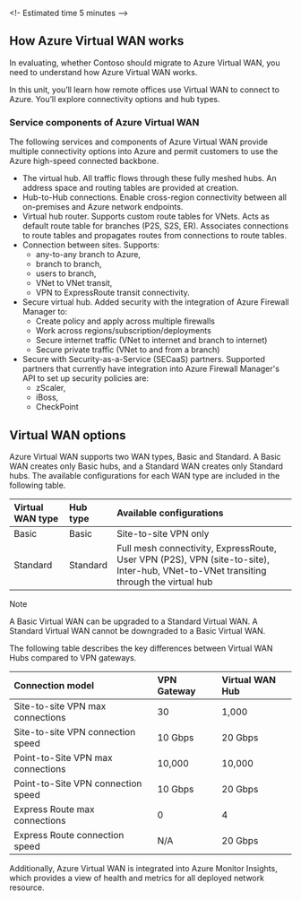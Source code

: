 <!- Estimated time 5 minutes -->

## How Azure Virtual WAN works

In evaluating, whether Contoso should migrate to Azure Virtual WAN, you need to understand how Azure Virtual WAN works.

In this unit, you’ll learn how remote offices use Virtual WAN to connect to Azure. You’ll explore connectivity options and hub types.

<!--video  short conceptual video of Azure Virtual WAN
Use a video like this one, Azure Virtual WAN, and stop at 4:25 minutes. It’s an overview of the Azure Network and how remote offices could be connected to Azure. It also illustrates how the architecture can become unwieldy as connections grow. Azure Virtual WAN Hubs addresses the issue. -->

### Service components of Azure Virtual WAN

The following services and components of Azure Virtual WAN provide multiple connectivity options into Azure and permit customers to use the Azure high-speed connected backbone.

- The virtual hub. All traffic flows through these fully meshed hubs. An address space and routing tables are provided at creation.
- Hub-to-Hub connections. Enable cross-region connectivity between all on-premises and Azure network endpoints.
- Virtual hub router. Supports custom route tables for VNets. Acts as default route table for branches (P2S, S2S, ER). Associates connections to route tables and propagates routes from connections to route tables.
- Connection between sites. Supports:
  - any-to-any branch to Azure, 
  - branch to branch, 
  - users to branch, 
  - VNet to VNet transit, 
  - VPN to ExpressRoute transit connectivity.
- Secure virtual hub. Added security with the integration of Azure Firewall Manager to:
  - Create policy and apply across multiple firewalls
  - Work across regions/subscription/deployments
  - Secure internet traffic (VNet to internet and branch to internet)
  - Secure private traffic (VNet to and from a branch)
- Secure with Security-as-a-Service (SECaaS) partners. Supported partners that currently have integration into Azure Firewall Manager's API to set up security policies are:
  - zScaler,
  - iBoss,
  - CheckPoint  

## Virtual WAN options

Azure Virtual WAN supports two WAN types, Basic and Standard. A Basic WAN creates only Basic hubs, and a Standard WAN creates only Standard hubs. The available configurations for each WAN type are included in the following table.

| **Virtual WAN type** | **Hub type** | **Available configurations**                                 |
| :------------------- | :----------- | :----------------------------------------------------------- |
| Basic                | Basic        | Site-to-site VPN only                                        |
| Standard             | Standard     | Full mesh connectivity, ExpressRoute, User VPN (P2S), VPN (site-to-site), Inter-hub, VNet-to-VNet transiting through the virtual hub |

>[!NOTE]
> A Basic Virtual WAN can be upgraded to a Standard Virtual WAN. A Standard Virtual WAN cannot be downgraded to a Basic Virtual WAN.

The following table describes the key differences between Virtual WAN Hubs compared to VPN gateways.


| Connection model | VPN Gateway | Virtual WAN Hub |
|:------------- |:-------------------- |:-------------------- |
| Site-to-site VPN max connections | 30 | 1,000 |
| Site-to-site VPN connection speed | 10 Gbps| 20 Gbps |
| Point-to-Site VPN max connections | 10,000 | 10,000 |
| Point-to-Site VPN connection speed | 10 Gbps | 20 Gbps |
| Express Route max connections | 0 | 4 |
| Express Route connection speed | N/A | 20 Gbps |

Additionally, Azure Virtual WAN is integrated into Azure Monitor Insights, which provides a view of health and metrics for all deployed network resource.
